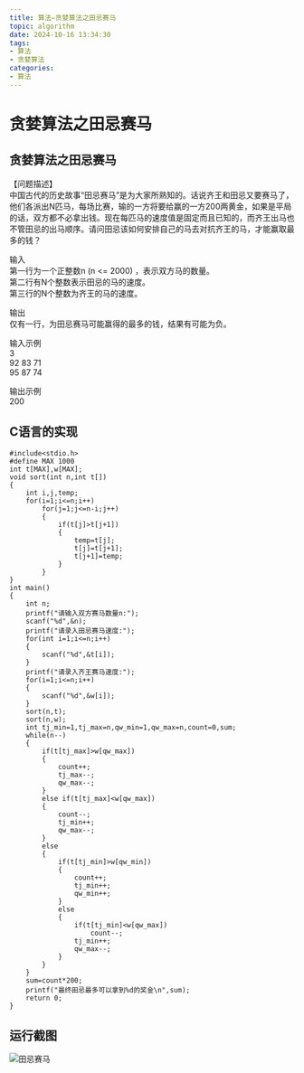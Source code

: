 ```yaml
---
title: 算法—贪婪算法之田忌赛马
topic: algorithm
date: 2024-10-16 13:34:30
tags:
- 算法
- 贪婪算法
categories: 
- 算法
---
```


# 贪婪算法之田忌赛马

## 贪婪算法之田忌赛马

【问题描述】  
中国古代的历史故事“田忌赛马”是为大家所熟知的。话说齐王和田忌又要赛马了，他们各派出N匹马，每场比赛，输的一方将要给赢的一方200两黄金，如果是平局的话，双方都不必拿出钱。现在每匹马的速度值是固定而且已知的，而齐王出马也不管田忌的出马顺序。请问田忌该如何安排自己的马去对抗齐王的马，才能赢取最多的钱？

输入  
第一行为一个正整数n \(n \<= 2000\) ，表示双方马的数量。  
第二行有N个整数表示田忌的马的速度。  
第三行的N个整数为齐王的马的速度。

输出  
仅有一行，为田忌赛马可能赢得的最多的钱，结果有可能为负。

输入示例  
3  
92 83 71  
95 87 74

输出示例  
200

## C语言的实现

```代码
#include<stdio.h>
#define MAX 1000
int t[MAX],w[MAX];
void sort(int n,int t[])
{
	int i,j,temp;
	for(i=1;i<=n;i++)
		for(j=1;j<=n-i;j++)
		{
			if(t[j]>t[j+1])
			{
				temp=t[j];
				t[j]=t[j+1];
				t[j+1]=temp;
			}
		}
}
int main()
{
	int n;
	printf("请输入双方赛马数量n:");
	scanf("%d",&n);
	printf("请录入田忌赛马速度:");
	for(int i=1;i<=n;i++)
	{
		scanf("%d",&t[i]);
	}
	printf("请录入齐王赛马速度:");
	for(i=1;i<=n;i++)
	{
		scanf("%d",&w[i]);
	}
	sort(n,t);
	sort(n,w);
	int tj_min=1,tj_max=n,qw_min=1,qw_max=n,count=0,sum;
	while(n--)
	{
		if(t[tj_max]>w[qw_max])
		{
			count++;
			tj_max--;
			qw_max--;
		}
		else if(t[tj_max]<w[qw_max])
		{
			count--;
			tj_min++;
			qw_max--;
		}
		else
		{
			if(t[tj_min]>w[qw_min])
			{
				count++;
				tj_min++;
				qw_min++;
			}
			else 
			{
				if(t[tj_min]<w[qw_max])
					count--;
				tj_min++;
				qw_max--;
			}
		}
	}
	sum=count*200;
	printf("最终田忌最多可以拿到%d的奖金\n",sum);
	return 0;
}
```

## 运行截图

![田忌赛马](https://cdn.jsdelivr.net/gh/GEM-Jay/images/tianji.jpg)
